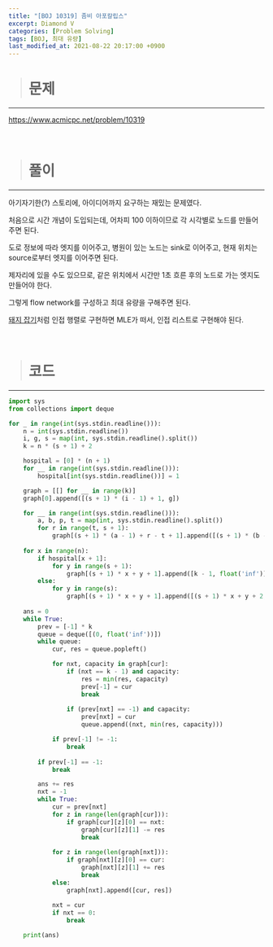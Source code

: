 ```yaml
---
title: "[BOJ 10319] 좀비 아포칼립스"
excerpt: Diamond V
categories: [Problem Solving]
tags: [BOJ, 최대 유량]
last_modified_at: 2021-08-22 20:17:00 +0900
---
```


> # 문제
---

[<u>https://www.acmicpc.net/problem/10319</u>](https://www.acmicpc.net/problem/10319)

<br>

> # 풀이
---

아기자기한(?) 스토리에, 아이디어까지 요구하는 재밌는 문제였다.

처음으로 시간 개념이 도입되는데, 어차피 100 이하이므로 각 시각별로 노드를 만들어주면 된다.

도로 정보에 따라 엣지를 이어주고, 병원이 있는 노드는 sink로 이어주고, 현재 위치는 source로부터 엣지를 이어주면 된다.

제자리에 있을 수도 있으므로, 같은 위치에서 시간만 1초 흐른 후의 노드로 가는 엣지도 만들어야 한다.

그렇게 flow network를 구성하고 최대 유량을 구해주면 된다.

[<u>돼지 잡기</u>](https://cael0.github.io/problem%20solving/BOJ1658/)처럼 인접 행렬로 구현하면 MLE가 떠서, 인접 리스트로 구현해야 된다.

<br>

> # 코드
---

```python
import sys
from collections import deque

for _ in range(int(sys.stdin.readline())):
    n = int(sys.stdin.readline())
    i, g, s = map(int, sys.stdin.readline().split())
    k = n * (s + 1) + 2

    hospital = [0] * (n + 1)
    for __ in range(int(sys.stdin.readline())):
        hospital[int(sys.stdin.readline())] = 1

    graph = [[] for __ in range(k)]
    graph[0].append([(s + 1) * (i - 1) + 1, g])

    for __ in range(int(sys.stdin.readline())):
        a, b, p, t = map(int, sys.stdin.readline().split())
        for r in range(t, s + 1):
            graph[(s + 1) * (a - 1) + r - t + 1].append([(s + 1) * (b - 1) + r + 1, p])
    
    for x in range(n):
        if hospital[x + 1]:
            for y in range(s + 1):
                graph[(s + 1) * x + y + 1].append([k - 1, float('inf')])
        else:
            for y in range(s):
                graph[(s + 1) * x + y + 1].append([(s + 1) * x + y + 2, float('inf')])
    
    ans = 0
    while True:
        prev = [-1] * k
        queue = deque([(0, float('inf'))])
        while queue:
            cur, res = queue.popleft()

            for nxt, capacity in graph[cur]:
                if (nxt == k - 1) and capacity:
                    res = min(res, capacity)
                    prev[-1] = cur
                    break
                
                if (prev[nxt] == -1) and capacity:
                    prev[nxt] = cur
                    queue.append((nxt, min(res, capacity)))

            if prev[-1] != -1:
                break
        
        if prev[-1] == -1:
            break

        ans += res
        nxt = -1
        while True:
            cur = prev[nxt]
            for z in range(len(graph[cur])):
                if graph[cur][z][0] == nxt:
                    graph[cur][z][1] -= res
                    break
            
            for z in range(len(graph[nxt])):
                if graph[nxt][z][0] == cur:
                    graph[nxt][z][1] += res
                    break
            else:
                graph[nxt].append([cur, res])
            
            nxt = cur
            if nxt == 0:
                break

    print(ans)
```